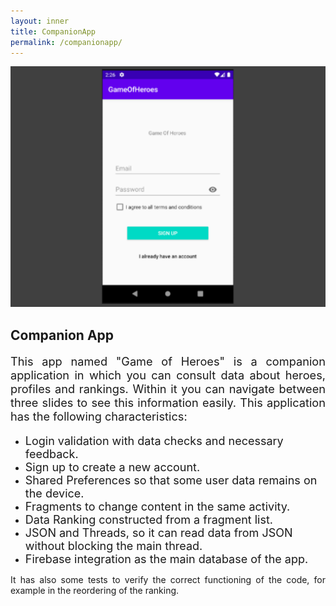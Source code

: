 ```yaml
---
layout: inner
title: CompanionApp
permalink: /companionapp/
---
```


![](/img/posts/companion_app_screenshot.png)
## Companion App

<div style="text-align: justify">

<p style="font-size:1.3em">
    This app named "Game of Heroes" is a companion application in which you can consult data about heroes, profiles and rankings. Within it you can navigate between three slides to see this information easily. This application has the following characteristics:
</p>

</div>

- <font size="4"> Login validation with data checks and necessary feedback. </font>
- <font size="4"> Sign up to create a new account. </font>
- <font size="4"> Shared Preferences so that some user data remains on the device. </font>
- <font size="4"> Fragments to change content in the same activity. </font>
- <font size="4"> Data Ranking constructed from a fragment list. </font>
- <font size="4"> JSON and Threads, so it can read data from JSON without blocking the main thread. </font>
- <font size="4"> Firebase integration as the main database of the app. </font>

<div style="text-align: justify">
It has also some tests to verify the correct functioning of the code, for example in the reordering of the ranking.
</div>